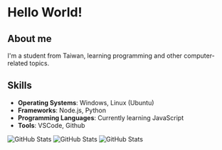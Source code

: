 # Hello World!
## About me
I'm a student from Taiwan, learning programming and other computer-related topics.

## Skills
- **Operating Systems**: Windows, Linux (Ubuntu)
- **Frameworks**: Node.js, Python
- **Programming Languages**: Currently learning JavaScript
- **Tools**: VSCode, Github 

![GitHub Stats](https://github-readme-stats.vercel.app/api?username=brian000901&theme=tokyonight&show_icons=true&hide_border=true&count_private=true)
![GitHub Stats](https://github-readme-stats.vercel.app/api/top-langs/?username=brian000901&theme=tokyonight&show_icons=true&hide_border=true&layout=compact)
![GitHub Stats](https://github-readme-streak-stats.herokuapp.com/?user=brian000901&theme=tokyonight&hide_border=true)